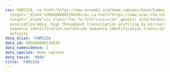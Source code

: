 ```yaml
---
csv: FAM222A ,<a href="https://www.ensembl.org/Homo_sapiens/Gene/Summary?db=core;g=ENSG00000139438"
  target="_blank">ENSG00000139438</a>,<a href="https://www.ncbi.nlm.nih.gov/pubmed/28369544"
  target="_blank"><i class="fas fa-file"></i></a>",genetic interference,functional
  association,HeLa, high throughput transcription profiling by microarray,nucleotide
  sequence identification,nucleotide sequence identification,transcriptional regulation,up-regulates
  activity
data_alias: 'FAM222A '
data_id: ENSG00000139438
data_numevidence: 1
data_species: Homo sapiens
data_taxid: '9606'
title: 'FAM222A '
---
```


